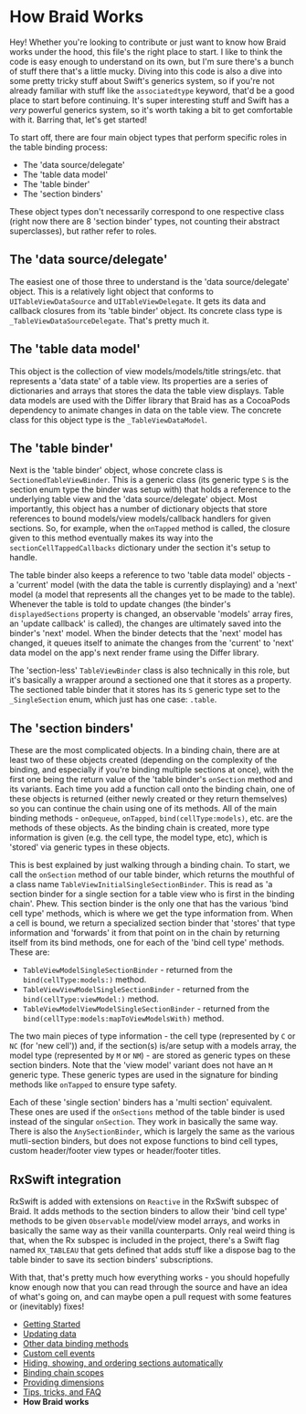 # How Braid Works

Hey! Whether you're looking to contribute or just want to know how Braid works under the hood, this file's the right place to start. I like to 
think the code is easy enough to understand on its own, but I'm sure there's a bunch of stuff there that's a little mucky. Diving into this code is 
also a dive into some pretty tricky stuff about Swift's generics system, so if you're not already familiar with stuff like the `associatedtype` 
keyword, that'd be a good place to start before continuing. It's super interesting stuff and Swift has a *very* powerful generics system, so it's 
worth taking a bit to get comfortable with it. Barring that, let's get started!

To start off, there are four main object types that perform specific roles in the table binding process:
- The 'data source/delegate'
- The 'table data model'
- The 'table binder'
- The 'section binders'

These object types don't necessarily correspond to one respective class (right now there are 8 'section binder' types, not counting their 
abstract superclasses), but rather refer to roles.

## The 'data source/delegate'

The easiest one of those three to understand is the 'data source/delegate' object. This is a relatively light object that conforms to
`UITableViewDataSource` and `UITableViewDelegate`. It gets its data and callback closures from its 'table binder' object. Its concrete 
class type is `_TableViewDataSourceDelegate`. That's pretty much it.

## The 'table data model'

This object is the collection of view models/models/title strings/etc. that represents a 'data state' of a table view. Its properties are a series of
dictionaries and arrays that stores the data the table view displays. Table data models are used with the Differ library that Braid has as a 
CocoaPods dependency to animate changes in data on the table view. The concrete class for this object type is the  `_TableViewDataModel`.

## The 'table binder'

Next is the 'table binder' object, whose concrete class is `SectionedTableViewBinder`. This is a generic class (its generic type `S` is the 
section enum type the binder was setup with) that holds a reference to the underlying table view and the 'data source/delegate' object. Most
importantly, this object has a number of dictionary objects that store references to bound models/view models/callback handlers for given 
sections. So, for example, when the `onTapped` method is called, the closure given to this method eventually makes its way into the
`sectionCellTappedCallbacks` dictionary under the section it's setup to handle. 

The table binder also keeps a reference to two 'table data model' objects - a 'current' model (with the data the table is currently displaying) 
and a 'next' model (a model that represents all the changes yet to be made to the table). Whenever the table is told to update changes (the 
binder's `displayedSections` property is changed, an observable 'models' array fires, an 'update callback' is called), the changes are 
ultimately saved into the binder's 'next' model. When the binder detects that the 'next' model has changed, it queues itself to animate the 
changes from the 'current' to 'next' data model on the app's next render frame using the Differ library.

The 'section-less' `TableViewBinder` class is also technically in this role, but it's basically a wrapper around a sectioned one that it stores as
a property. The sectioned table binder that it stores has its `S` generic type set to the `_SingleSection` enum, which just has one case: 
`.table`.

## The 'section binders'

These are the most complicated objects. In a binding chain, there are at least two of these objects created (depending on the complexity of 
the binding, and especially if you're binding multiple sections at once), with the first one being the return value of the 'table binder's 
`onSection` method and its variants. Each time you add a function call onto the binding chain, one of these objects is returned (either newly 
created or they return themselves) so you can continue the chain using one of its methods. All of the main binding methods - 
`onDequeue`, `onTapped`, `bind(cellType:models)`, etc. are the methods of these objects. As the binding chain is created, more type
information is given (e.g. the cell type, the model type, etc), which is 'stored' via generic types in these objects. 

This is best explained by just walking through a binding chain. To start, we call the `onSection` method of our table binder, which returns the
mouthful of a class name `TableViewInitialSingleSectionBinder`. This is read as 'a section binder for a single section for a table view 
who is first in the binding chain'. Phew. This section binder is the only one that has the various 'bind cell type' methods, which is where we
get the type information from. When a cell is bound, we return a specialized section binder that 'stores' that type information and 'forwards' it
from that point on in the chain by returning itself from its bind methods, one for each of the 'bind cell type' methods. These are:

- `TableViewModelSingleSectionBinder` - returned from the `bind(cellType:models:)` method.
- `TableViewViewModelSingleSectionBinder` - returned from the `bind(cellType:viewModel:)` method.
- `TableViewModelViewModelSingleSectionBinder` - returned from the `bind(cellType:models:mapToViewModelsWith)` method.

The two main pieces of type information - the cell type (represented by `C` or `NC` (for 'new cell')) and, if the section(s) is/are setup 
with a models array, the model type (represented by `M` or `NM`) - are stored as generic types on these section binders. Note that the 'view 
model' variant does not have an `M` generic type. These generic types are used in the signature for binding methods like `onTapped` to ensure
type safety.

Each of these 'single section' binders has a 'multi section' equivalent. These ones are used if the `onSections` method of the table binder is 
used instead of the singular `onSection`. They work in basically the same way. There is also the `AnySectionBinder`, which is largely the
same as the various mutli-section binders, but does not expose functions to bind cell types, custom header/footer view types or header/footer 
titles.

## RxSwift integration

RxSwift is added with extensions on `Reactive` in the RxSwift subspec of Braid. It adds methods to the section binders to allow their
'bind cell type' methods to be given `Observable` model/view model arrays, and works in basically the same way as their vanilla counterparts.
Only real weird thing is that, when the Rx subspec is included in the project, there's a Swift flag named `RX_TABLEAU` that gets defined that
adds stuff like a dispose bag to the table binder to save its section binders' subscriptions.

With that, that's pretty much how everything works - you should hopefully know enough now that you can read through the source and have 
an idea of what's going on, and can maybe open a pull request with some features or (inevitably) fixes!

- [Getting Started](1-GettingStarted.md)
- [Updating data](2-UpdatingData.md)
- [Other data binding methods](3-DataBindingMethods.md)
- [Custom cell events](4-CustomCellEvents.md)
- [Hiding, showing, and ordering sections automatically](5-SectionDisplayBehaviour.md)
- [Binding chain scopes](6-AdvancedBindingChains.md)
- [Providing dimensions](7-ProvidingDimensions.md)
- [Tips, tricks, and FAQ](8-TipsTricksFAQ.md)
- **How Braid works**
